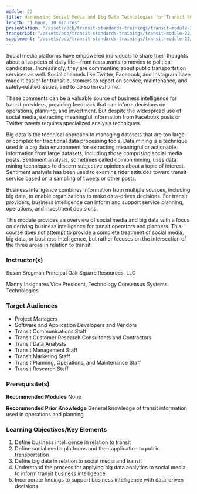 ```yaml
---
module: 23
title: Harnessing Social Media and Big Data Technologies for Transit Business
length: "1 hour, 10 minutes"
presentation: "/assets/pcb/transit-standards-trainings/transit-module-22/mt22ppt.pdf"
transcript: "/assets/pcb/transit-standards-trainings/transit-module-22/mt22trans.pdf"
supplement: "/assets/pcb/transit-standards-trainings/transit-module-22/mt22sup.pdf"
---
```

Social media platforms have empowered individuals to share their thoughts about all aspects of daily life—from restaurants to movies to political candidates. Increasingly, they are commenting about public transportation services as well. Social channels like Twitter, Facebook, and Instagram have made it easier for transit customers to report on service, maintenance, and safety-related issues, and to do so in real time.

These comments can be a valuable source of business intelligence for transit providers, providing feedback that can inform decisions on operations, planning, and investment. But despite the widespread use of social media, extracting meaningful information from Facebook posts or Twitter tweets requires specialized analysis techniques.

Big data is the technical approach to managing datasets that are too large or complex for traditional data processing tools. Data mining is a technique used in a big data environment for extracting meaningful or actionable information from large datasets, including those comprising social media posts. Sentiment analysis, sometimes called opinion mining, uses data mining techniques to discern subjective opinions about a topic of interest. Sentiment analysis has been used to examine rider attitudes toward transit service based on a sampling of tweets or other posts.

Business intelligence combines information from multiple sources, including big data, to enable organizations to make data-driven decisions. For transit providers, business intelligence can inform and support service planning, operations, and investment decisions.

This module provides an overview of social media and big data with a focus on deriving business intelligence for transit operators and planners. This course does not attempt to provide a complete treatment of social media, big data, or business intelligence, but rather focuses on the intersection of the three areas in relation to transit.

### Instructor(s)
Susan Bregman
Principal
Oak Square Resources, LLC

Manny Insignares
Vice President, Technology
Consensus Systems Technologies

### Target Audiences
* Project Managers
* Software and Application Developers and Vendors
* Transit Communications Staff
* Transit Customer Research Consultants and Contractors
* Transit Data Analysts
* Transit Management Staff
* Transit Marketing Staff
* Transit Planning, Operations, and Maintenance Staff
* Transit Research Staff

### Prerequisite(s)
**Recommended Modules**
None

**Recommended Prior Knowledge**
General knowledge of transit information used in operations and planning

### Learning Objectives/Key Elements
1. Define business intelligence in relation to transit
2. Define social media platforms and their application to public transportation
3. Define big data in relation to social media and transit
4. Understand the process for applying big data analytics to social media to inform transit business intelligence
5. Incorporate findings to support business intelligence with data-driven decisions
